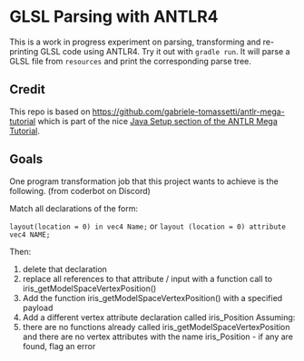 # GLSL Parsing with ANTLR4

This is a work in progress experiment on parsing, transforming and re-printing GLSL code using ANTLR4. Try it out with `gradle run`. It will parse a GLSL file from `resources` and print the corresponding parse tree.

## Credit

This repo is based on https://github.com/gabriele-tomassetti/antlr-mega-tutorial which is part of the nice [Java Setup section of the ANTLR Mega Tutorial](https://tomassetti.me/antlr-mega-tutorial/#java-setup).

## Goals

One program transformation job that this project wants to achieve is the following. (from coderbot on Discord)

Match all declarations of the form:

`layout(location = 0) in vec4 Name;` or `layout (location = 0) attribute vec4 NAME;`

Then:

1. delete that declaration
2. replace all references to that attribute / input with a function call to iris_getModelSpaceVertexPosition()
3. Add the function iris_getModelSpaceVertexPosition() with a specified payload
4. Add a different vertex attribute declaration called iris_Position
   Assuming:
5. there are no functions already called iris_getModelSpaceVertexPosition and there are no vertex attributes with the name iris_Position - if any are found, flag an error
